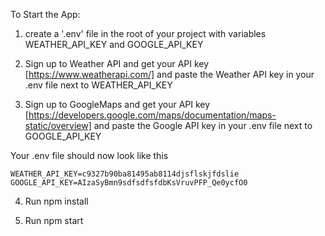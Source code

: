 To Start the App:

1. create a '.env' file in the root of your project with variables 
WEATHER_API_KEY and GOOGLE_API_KEY

2. Sign up to Weather API and get your API key [https://www.weatherapi.com/] and paste the Weather API key in your .env file next to WEATHER_API_KEY

3. Sign up to GoogleMaps and get your API key [https://developers.google.com/maps/documentation/maps-static/overview] and paste the Google API key in your .env file next to GOOGLE_API_KEY

Your .env file should now look like this
```
WEATHER_API_KEY=c9327b90ba81495ab8114djsflskjfdslie
GOOGLE_API_KEY=AIzaSyBmn9sdfsdfsfdbKsVruvPFP_Qe0ycfO0
```

4. Run npm install 

5. Run npm start

